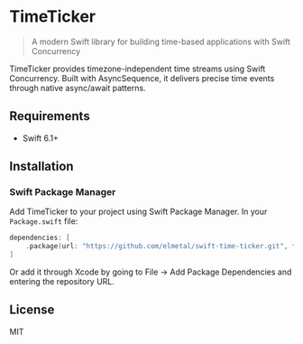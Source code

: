 # TimeTicker

> A modern Swift library for building time-based applications with Swift Concurrency

TimeTicker provides timezone-independent time streams using Swift Concurrency. Built with AsyncSequence, it delivers precise time events through native async/await patterns.

## Requirements

- Swift 6.1+

## Installation

### Swift Package Manager

Add TimeTicker to your project using Swift Package Manager. In your `Package.swift` file:

```swift
dependencies: [
    .package(url: "https://github.com/elmetal/swift-time-ticker.git", from: "0.0.1")
]
```

Or add it through Xcode by going to File → Add Package Dependencies and entering the repository URL.

## License
MIT
